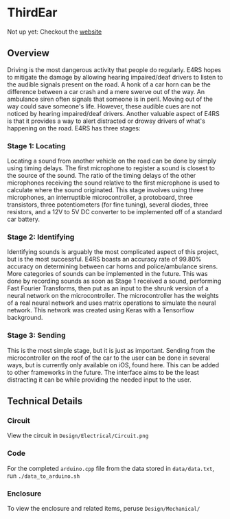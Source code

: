 # ThirdEar

Not up yet: Checkout the [website](e4rsinnovation.com)

## Overview

Driving is the most dangerous activity that people do regularly. E4RS hopes to mitigate the damage by allowing hearing impaired/deaf drivers to listen to the audible signals present on the road. A honk of a car horn can be the difference between a car crash and a mere swerve out of the way. An ambulance siren often signals that someone is in peril. Moving out of the way could save someone's life. However, these audible cues are not noticed by hearing impaired/deaf drivers. Another valuable aspect of E4RS is that it provides a way to alert distracted or drowsy drivers of what's happening on the road. E4RS has three stages: 

### Stage 1: Locating

Locating a sound from another vehicle on the road can be done by simply using timing delays. The first microphone to register a sound is closest to the source of the sound. The ratio of the timing delays of the other microphones receiving the sound relative to the first microphone is used to calculate where the sound originated. This stage involves using three microphones, an interruptible microcontroller, a protoboard, three transistors, three potentiometers (for fine tuning), several diodes, three resistors, and a 12V to 5V DC converter to be implemented off of a standard car battery.

### Stage 2: Identifying

Identifying sounds is arguably the most complicated aspect of this project, but is the most successful. E4RS boasts an accuracy rate of 99.80% accuracy on determining between car horns and police/ambulance sirens. More categories of sounds can be implemented in the future. This was done by recording sounds as soon as Stage 1 received a sound, performing Fast Fourier Transforms, then put as an input to the shrunk version of a neural network on the microcontroller. The microcontroller has the weights of a real neural network and uses matrix operations to simulate the neural network. This network was created using Keras with a Tensorflow background.

### Stage 3: Sending

This is the most simple stage, but it is just as important. Sending from the microcontroller on the roof of the car to the user can be done in several ways, but is currently only available on iOS, found here. This can be added to other frameworks in the future. The interface aims to be the least distracting it can be while providing the needed input to the user.


## Technical Details

### Circuit

View the circuit in `Design/Electrical/Circuit.png`

### Code

For the completed `arduino.cpp` file from the data stored in `data/data.txt`, run `./data_to_arduino.sh`

### Enclosure

To view the enclosure and related items, peruse `Design/Mechanical/`

